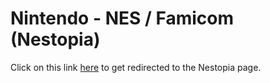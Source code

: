 # Nintendo - NES / Famicom (Nestopia)

Click on this link <a href="https://docs.libretro.com/library/nestopia/">here</a> to get redirected to the Nestopia page.
